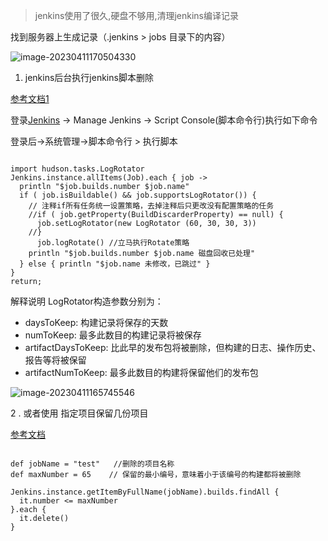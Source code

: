 



> jenkins使用了很久,硬盘不够用,清理jenkins编译记录



找到服务器上生成记录（.jenkins > jobs 目录下的内容）



![image-20230411170504330](F:\workGit\barryliu.github.io\_posts\skill\assets\image-20230411170504330.png)





1. jenkins后台执行jenkins脚本删除

[参考文档1](https://blog.csdn.net/mp624183768/article/details/108515183)

登录[Jenkins](https://so.csdn.net/so/search?q=Jenkins&spm=1001.2101.3001.7020) -> Manage Jenkins -> Script Console(脚本命令行)执行如下命令

登录后->系统管理->脚本命令行 > 执行脚本 

``` shell

import hudson.tasks.LogRotator
Jenkins.instance.allItems(Job).each { job ->
  println "$job.builds.number $job.name"
  if ( job.isBuildable() && job.supportsLogRotator()) {
    // 注释if所有任务统一设置策略，去掉注释后只更改没有配置策略的任务
    //if ( job.getProperty(BuildDiscarderProperty) == null) {
      job.setLogRotator(new LogRotator (60, 30, 30, 3))
    //}
      job.logRotate() //立马执行Rotate策略
    println "$job.builds.number $job.name 磁盘回收已处理"
  } else { println "$job.name 未修改，已跳过" }
}
return;

```

 

解释说明
LogRotator构造参数分别为：

- daysToKeep: 构建记录将保存的天数
- numToKeep: 最多此数目的构建记录将被保存
- artifactDaysToKeep: 比此早的发布包将被删除，但构建的日志、操作历史、报告等将被保留
- artifactNumToKeep: 最多此数目的构建将保留他们的发布包





![image-20230411165745546](F:\workGit\barryliu.github.io\_posts\skill\assets\image-20230411165745546.png)







2 . 或者使用 指定项目保留几份项目

[参考文档](https://blog.csdn.net/weixin_44024740/article/details/122698707)

``` 

def jobName = "test"   //删除的项目名称
def maxNumber = 65    // 保留的最小编号，意味着小于该编号的构建都将被删除

Jenkins.instance.getItemByFullName(jobName).builds.findAll {
  it.number <= maxNumber
}.each {
  it.delete()
}
```






